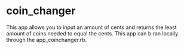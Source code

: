# coin_changer

This app allows you to input an amount of cents and returns the least amount of coins needed to equal the cents. This app can b ran locally through the app_coinchanger.rb.
